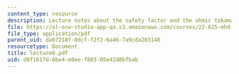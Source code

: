 ```yaml
---
content_type: resource
description: Lecture notes about the safety factor and the ohmic tokamak.
file: https://ol-ocw-studio-app-qa.s3.amazonaws.com/courses/22-615-mhd-theory-of-fusion-systems-spring-2007/d8f1617d6be4e0eef80305e42d0bfbab_lecture6.pdf
file_type: application/pdf
parent_uid: da67218f-0dcf-f2f2-6a46-7a9cda203148
resourcetype: Document
title: lecture6.pdf
uid: d8f1617d-6be4-e0ee-f803-05e42d0bfbab
---
```

